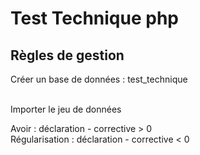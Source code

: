 # Test Technique php 

## Règles de gestion

Créer un base de données : test_technique<br/><br/>

Importer le jeu de données<br/>

Avoir : déclaration - corrective > 0<br/>
Régularisation : déclaration - corrective < 0
